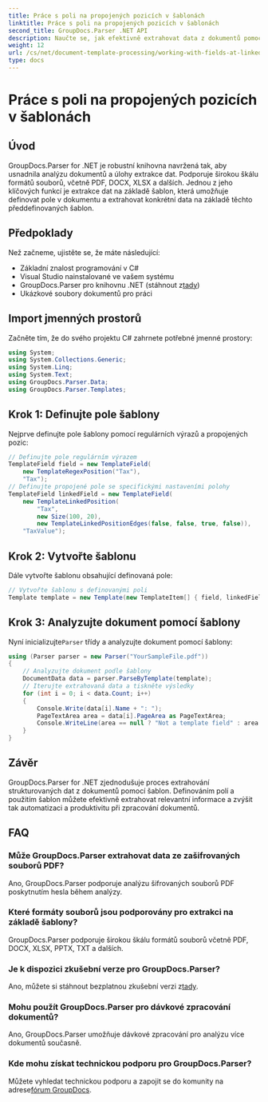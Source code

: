 ```yaml
---
title: Práce s poli na propojených pozicích v šablonách
linktitle: Práce s poli na propojených pozicích v šablonách
second_title: GroupDocs.Parser .NET API
description: Naučte se, jak efektivně extrahovat data z dokumentů pomocí GroupDocs.Parser for .NET. Výukový program krok za krokem s příklady kódu.
weight: 12
url: /cs/net/document-template-processing/working-with-fields-at-linked-positions-in-templates/
type: docs
---
```

# Práce s poli na propojených pozicích v šablonách

## Úvod
GroupDocs.Parser for .NET je robustní knihovna navržená tak, aby usnadnila analýzu dokumentů a úlohy extrakce dat. Podporuje širokou škálu formátů souborů, včetně PDF, DOCX, XLSX a dalších. Jednou z jeho klíčových funkcí je extrakce dat na základě šablon, která umožňuje definovat pole v dokumentu a extrahovat konkrétní data na základě těchto předdefinovaných šablon.
## Předpoklady
Než začneme, ujistěte se, že máte následující:
- Základní znalost programování v C#
- Visual Studio nainstalované ve vašem systému
-  GroupDocs.Parser pro knihovnu .NET (stáhnout z[tady](https://releases.groupdocs.com/parser/net/))
- Ukázkové soubory dokumentů pro práci

## Import jmenných prostorů
Začněte tím, že do svého projektu C# zahrnete potřebné jmenné prostory:
```csharp
using System;
using System.Collections.Generic;
using System.Linq;
using System.Text;
using GroupDocs.Parser.Data;
using GroupDocs.Parser.Templates;
```
## Krok 1: Definujte pole šablony
Nejprve definujte pole šablony pomocí regulárních výrazů a propojených pozic:
```csharp
// Definujte pole regulárním výrazem
TemplateField field = new TemplateField(
    new TemplateRegexPosition("Tax"),
    "Tax");
// Definujte propojené pole se specifickými nastaveními polohy
TemplateField linkedField = new TemplateField(
    new TemplateLinkedPosition(
        "Tax",
        new Size(100, 20),
        new TemplateLinkedPositionEdges(false, false, true, false)),
    "TaxValue");
```
## Krok 2: Vytvořte šablonu
Dále vytvořte šablonu obsahující definovaná pole:
```csharp
// Vytvořte šablonu s definovanými poli
Template template = new Template(new TemplateItem[] { field, linkedField });
```
## Krok 3: Analyzujte dokument pomocí šablony
 Nyní inicializujte`Parser` třídy a analyzujte dokument pomocí šablony:
```csharp
using (Parser parser = new Parser("YourSampleFile.pdf"))
{
    // Analyzujte dokument podle šablony
    DocumentData data = parser.ParseByTemplate(template);
    // Iterujte extrahovaná data a tiskněte výsledky
    for (int i = 0; i < data.Count; i++)
    {
        Console.Write(data[i].Name + ": ");
        PageTextArea area = data[i].PageArea as PageTextArea;
        Console.WriteLine(area == null ? "Not a template field" : area.Text);
    }
}
```

## Závěr
GroupDocs.Parser for .NET zjednodušuje proces extrahování strukturovaných dat z dokumentů pomocí šablon. Definováním polí a použitím šablon můžete efektivně extrahovat relevantní informace a zvýšit tak automatizaci a produktivitu při zpracování dokumentů.

## FAQ
### Může GroupDocs.Parser extrahovat data ze zašifrovaných souborů PDF?
Ano, GroupDocs.Parser podporuje analýzu šifrovaných souborů PDF poskytnutím hesla během analýzy.
### Které formáty souborů jsou podporovány pro extrakci na základě šablony?
GroupDocs.Parser podporuje širokou škálu formátů souborů včetně PDF, DOCX, XLSX, PPTX, TXT a dalších.
### Je k dispozici zkušební verze pro GroupDocs.Parser?
 Ano, můžete si stáhnout bezplatnou zkušební verzi z[tady](https://releases.groupdocs.com/).
### Mohu použít GroupDocs.Parser pro dávkové zpracování dokumentů?
Ano, GroupDocs.Parser umožňuje dávkové zpracování pro analýzu více dokumentů současně.
### Kde mohu získat technickou podporu pro GroupDocs.Parser?
 Můžete vyhledat technickou podporu a zapojit se do komunity na adrese[fórum GroupDocs](https://forum.groupdocs.com/c/parser/17).